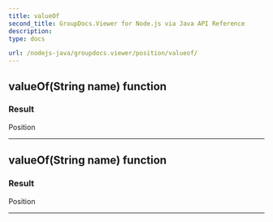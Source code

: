 ```yaml
---
title: valueOf
second_title: GroupDocs.Viewer for Node.js via Java API Reference
description: 
type: docs

url: /nodejs-java/groupdocs.viewer/position/valueof/
---
```


## valueOf(String name)  function


### Result
Position


---


## valueOf(String name)  function


### Result
Position


---


